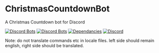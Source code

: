 # ChristmasCountdownBot
A Christmas Countdown bot for Discord

[![Discord Bots](https://discordbots.org/api/widget/status/509851616216875019.svg)](https://discordbots.org/bot/509851616216875019)
[![Discord Bots](https://discordbots.org/api/widget/servers/509851616216875019.svg)](https://discordbots.org/bot/509851616216875019)
[![Dependancies](https://img.shields.io/david/eartharoid/ChristmasCountdownBot?style=flat)](https://github.com/eartharoid/ChristmasCountdownBot/)
[![Discord](https://img.shields.io/discord/451745464480432129?color=%237289DA&label=Discord&logo=discord&logoColor=white)](https://discord.gg/pXc9vyC)

Note: do not translate commands etc in locale files. left side should remain english, right side should be translated.